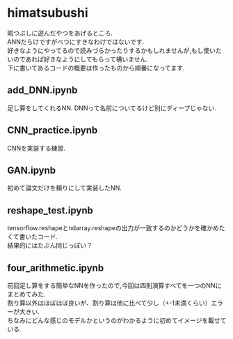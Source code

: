 # himatsubushi
暇つぶしに遊んだやつをあげるところ.  
ANNだらけですがべつにすきなわけではないです.  
好きなようにやってるので読みづらかったりするかもしれませんが,もし使いたいのであれば好きなようにしてもらって構いません.  
下に書いてあるコードの概要は作ったものから順番になってます.
## add_DNN.ipynb  
足し算をしてくれるNN. DNNって名前についてるけど別にディープじゃない.  
## CNN_practice.ipynb  
CNNを実装する練習.   
## GAN.ipynb  
初めて論文だけを頼りにして実装したNN.  
## reshape_test.ipynb  
tensorflow.reshapeとndarray.reshapeの出力が一致するのかどうかを確かめたくて書いたコード.  
結果的にはたぶん同じっぽい？  
## four_arithmetic.ipynb  
前回足し算をする簡単なNNを作ったので,今回は四則演算すべてを一つのNNにまとめてみた.  
割り算以外はほぼほぼ良いが、割り算は他に比べて少し（+-1未満くらい）エラーが大きい.  
ちなみにどんな感じのモデルかというのがわかるように初めてイメージを載せている.  
